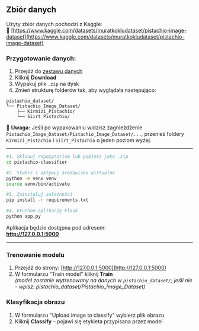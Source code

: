 ## Zbiór danych

Użyty zbiór danych pochodzi z Kaggle:  
🔗 [https://www.kaggle.com/datasets/muratkokludataset/pistachio-image-dataset](https://www.kaggle.com/datasets/muratkokludataset/pistachio-image-dataset)

### Przygotowanie danych:

1. Przejdź do [zestawu danych](https://www.kaggle.com/datasets/muratkokludataset/pistachio-image-dataset)
2. Kliknij **Download**
3. Wypakuj plik `.zip` na dysk
4. Zmień strukturę folderów tak, aby wyglądała następująco:

```
pistachio_dataset/
└── Pistachio_Image_Dataset/
    ├── Kirmizi_Pistachio/
    └── Siirt_Pistachio/
```

📌 **Uwaga:** Jeśli po wypakowaniu widzisz zagnieżdżenie `Pistachio_Image_Dataset/Pistachio_Image_Dataset/...`, przenieś foldery `Kirmizi_Pistachio` i `Siirt_Pistachio` o jeden poziom wyżej.

---
```bash
#1. Sklonuj repozytorium lub pobierz jako .zip
cd pistachio-classifier

#2. Stwórz i aktywuj środowisko wirtualne
python -m venv venv
source venv/bin/activate

#3. Zainstaluj zależności
pip install -r requirements.txt

#4. Uruchom aplikację Flask
python app.py
```

Aplikacja będzie dostępna pod adresem:  
**http://127.0.0.1:5000**

---
### Trenowanie modelu

1. Przejdź do strony: [http://127.0.0.1:5000](http://127.0.0.1:5000)
2. W formularzu "Train model" kliknij **Train**  
   _(model zostanie wytrenowany na danych w `pistachio_dataset/`; jeśli nie - wpisz: pistachio_dataset/Pistachio_Image_Dataset)_

### Klasyfikacja obrazu

1. W formularzu "Upload image to classify" wybierz plik obrazu
2. Kliknij **Classify** – pojawi się etykieta przypisana przez model
